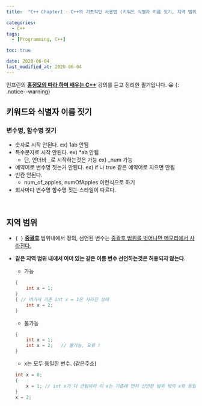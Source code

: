 ```yaml
---
title:  "C++ Chapter1 : C++의 기초적인 사용법 (키워드 식별자 이름 짓기, 지역 범위)" 

categories:
  - C++
tags:
  - [Programming, C++]

toc: true

date: 2020-06-04
last_modified_at: 2020-06-04
---
```


인프런의 **<u>홍정모의 따라 하며 배우는 C++</u>** 강의를 듣고 정리한 필기입니다. 😀
{: .notice--warning}

## 키워드와 식별자 이름 짓기
### 변수명, 함수명 짓기

- 숫자로 시작 안된다. ex) 1ab 안됨
- 특수문자로 시작 안된다. ex) *ab 안됨
    - 단, 언더바 `_`로 시작하는것은 가능 ex) _num 가능
- 예약어로 변수명 짓는거 안된다. ex) if 나 true 같은 예약어로 지으면 안됨
- 빈칸 안된다.
    - num_of_apples, numOfApples 이런식으로 하기
- 회사마다 변수명 함수명 짓는 스타일이 다르다.

<br>

## 지역 범위
- `{ }` **<u>중괄호</u>** 범위내에서 정의, 선언된 변수는 <u>중괄호 범위를 벗어나면 메모리에서 사라진다.</u>
- **같은 지역 범위 내에서 이미 있는 같은 이름 변수 선언하는것은 허용되지 않는다.**  

    - 가능

    ```cpp
    {
    	int x = 1;
    }
    { // 여기서 기존 int x = 1은 사라진 상태
    	int x = 2;
    }
    ```

    - 불가능

    ```cpp
    {
    	int x = 1;
    	int x = 2;   // 불가능, 오류 ! 
    }
    ```

    - x는 모두 동일한 변수. (같은주소)

    ```cpp
    int x = 0;
    {
    	x = 1; // int x가 더 큰범위라 이 x는 기존에 먼저 선언한 범위 밖의 x와 동일하다. 
    }
    x = 2;
    ```